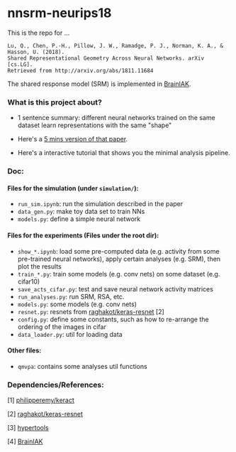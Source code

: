 # nnsrm-neurips18

This is the repo for ... 
```
Lu, Q., Chen, P.-H., Pillow, J. W., Ramadge, P. J., Norman, K. A., & Hasson, U. (2018). 
Shared Representational Geometry Across Neural Networks. arXiv [cs.LG]. 
Retrieved from http://arxiv.org/abs/1811.11684
```

The shared response model (SRM) is implemented in <a href="https://github.com/brainiak/brainiak">BrainIAK</a>. 

### What is this project about?

- 1 sentence summary: different neural networks trained on the same dataset learn representations with the same "shape" 

- Here's a <a href="https://qihongl.github.io/nnsrm-NeurIPS18.html">5 mins version of that paper</a>. 

- Here's a interactive tutorial that shows you the minimal analysis pipeline. 


### Doc: 

#### Files for the simulation (under `simulation/`): 

- `run_sim.ipynb`: run the simulation described in the paper
- `data_gen.py`: make toy data set to train NNs
- `models.py`: define a simple neural network


#### Files for the experiments (Files under the root dir): 

- `show_*.ipynb`: load some pre-computed data (e.g. activity from some pre-trained neural networks), apply certain analyses (e.g. SRM), then plot the results 
- `train_*.py`: train some models (e.g. conv nets) on some dataset (e.g. cifar10)
- `save_acts_cifar.py`: test and save neural network activity matrices 
- `run_analyses.py`: run SRM, RSA, etc. 
- `models.py`: some models (e.g. conv nets)
- `resnet.py`: resnets from <a href="https://github.com/raghakot/keras-resnet">raghakot/keras-resnet</a> [2]
- `config.py`: define some constants, such as how to re-arrange the ordering of the images in cifar
- `data_loader.py`: util for loading data 


#### Other files: 
- `qmvpa`: contains some analyses util functions

### Dependencies/References: 

[1] <a href="https://github.com/philipperemy/keract">philipperemy/keract</a>

[2] <a href="https://github.com/raghakot/keras-resnet">raghakot/keras-resnet</a>

[3] <a href="https://github.com/ContextLab/hypertools">hypertools</a>

[4] <a href="https://github.com/brainiak/brainiak">BrainIAK</a>

